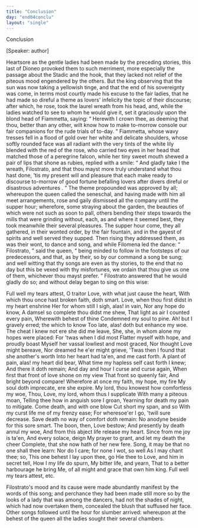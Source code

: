 ```yaml
---
title: "Conclusion"
day: "end04conclu"
layout: "single"
---
```

<html>
 <head>
 </head>
 <body>
  <div id="d04conclu" type="conclusion" who="author">
   <head>
    Conclusion
   </head>
   <p>
    [Speaker: author]
   </p>
   <p>
    <milestone id="p04970001"/>
    Heartsore as the gentle ladies had been made by the preceding
 stories, this last of Dioneo provoked them to such merriment, more
 especially the passage about the Stadic and the hook, that they lacked
 not relief of the piteous mood engendered by the others.
    <milestone id="p04970002"/>
    But the
 king observing that the sun was now taking a yellowish tinge, and
 that the end of his sovereignty was come, in terms most courtly
 made his excuse to the fair ladies, that he had made so direful a
 theme as lovers' infelicity the topic of their discourse; after which,
 he rose, took the laurel wreath from his head, and, while the ladies
 watched to see to whom he would give it, set it graciously upon the
 blond head of Fiammetta, saying:
    <milestone id="p04970003"/>
    <q direct="unspecified">
     Herewith I crown thee, as
 deeming that thou, better than any other, wilt know how to make
 to-morrow console our fair companions for the rude trials of to-day.
    </q>
    <milestone id="p04970004"/>
    Fiammetta, whose wavy tresses fell in a flood of gold over her white
 and delicate shoulders, whose softly rounded face was all radiant
 with the very tints of the white lily blended with the red of the
 rose, who carried two eyes in her head that matched those of a
 peregrine falcon, while her tiny sweet mouth shewed a pair of lips
 that shone as rubies, replied with a smile:
    <milestone id="p04970005"/>
    <q direct="unspecified">
     And gladly take I the
 wreath, Filostrato, and that thou mayst more truly understand what
 thou hast done, 'tis my present will and pleasure that each make
	ready to discourse to-morrow of
     <seg type="topic">
      good fortune befalling lovers after
 divers direful or disastrous adventures
     </seg>
     .
    </q>
    <milestone id="p04970006"/>
    The theme propounded was
 approved by all; whereupon the queen called the seneschal, and
 having made with him all meet arrangements, rose and gaily dismissed
 all the company until the supper hour;
    <milestone id="p04970007"/>
    wherefore, some
 straying about the garden, the beauties of which were not such
 as soon to pall, others bending their steps towards the mills that
 were grinding without, each, as and where it seemed best, they took
 meanwhile their several pleasures.
    <milestone id="p04970008"/>
    The supper hour come, they all
 gathered, in their wonted order, by the fair fountain, and in the
 gayest of spirits and well served they supped. Then rising they
 addressed them, as was their wont, to dance and song, and while
    <pb n="331"/>
    Filomena led the dance:
    <milestone id="p04970009"/>
    <q direct="unspecified">
     Filostrato,
    </q>
    said the queen,
    <q direct="unspecified">
     being
 minded to follow in the footsteps of our predecessors, and that, as
 by their, so by our command a song be sung; and well witting that
 thy songs are even as thy stories, to the end that no day but this be
 vexed with thy misfortunes, we ordain that thou give us one of
 them, whichever thou mayst prefer.
    </q>
    <milestone id="p04970010"/>
    Filostrato answered that he
 would gladly do so; and without delay began to sing on this wise:
   </p>
   <div3 type="song" who="filostrato">
    <lg>
     <milestone id="p04970011"/>
     <l>
      Full well my tears attest,
     </l>
     <l>
      O traitor Love, with what just cause the heart,
     </l>
     <l>
      With which thou once hast broken faith, doth smart.
     </l>
    </lg>
    <lg>
     <milestone id="p04970012"/>
     <l>
      Love, when thou first didst in my heart enshrine
     </l>
     <l>
      Her for whom still I sigh, alas! in vain,
     </l>
     <l>
      Nor any hope do know,
     </l>
     <l>
      A damsel so complete thou didst me shew,
     </l>
     <l>
      That light as air I counted every pain,
     </l>
     <l>
      Wherewith behest of thine
     </l>
     <l>
      Condemned my soul to pine.
     </l>
     <l>
      Ah! but I gravely erred; the which to know
     </l>
     <l>
      Too late, alas! doth but enhance my woe.
     </l>
    </lg>
    <lg>
     <milestone id="p04970013"/>
     <l>
      The cheat I knew not ere she did me leave,
     </l>
     <l>
      She, she, in whom alone my hopes were placed:
     </l>
     <l>
      For 'twas when I did most
     </l>
     <l>
      Flatter myself with hope, and proudly boast
     </l>
     <l>
      Myself her vassal lowliest and most graced,
     </l>
     <l>
      Nor thought Love might bereave,
     </l>
     <l>
      Nor dreamed he e'er might grieve,
     </l>
     <l>
      'Twas then I found that she another's worth
     </l>
     <l>
      Into her heart had ta'en, and me cast forth.
     </l>
    </lg>
    <lg>
     <milestone id="p04970014"/>
     <l>
      A plant of pain, alas! my heart did bear,
     </l>
     <l>
      What time my hapless self cast forth I knew;
     </l>
     <l>
      And there it doth remain;
     </l>
     <l>
      And day and hour I curse and curse again,
     </l>
     <l>
      When first that front of love shone on my view
     </l>
     <l>
      That front so queenly fair,
     </l>
     <l>
      And bright beyond compare!
     </l>
     <l>
      Wherefore at once my faith, my hope, my fire
     </l>
     <l>
      My soul doth imprecate, ere she expire.
     </l>
    </lg>
    <pb n="332"/>
    <lg>
     <milestone id="p04970015"/>
     <l>
      My lord, thou knowest how comfortless my woe,
     </l>
     <l>
      Thou, Love, my lord, whom thus I supplicate
     </l>
     <l>
      With many a piteous moan,
     </l>
     <l>
      Telling thee how in anguish sore I groan,
     </l>
     <l>
      Yearning for death my pain to mitigate.
     </l>
     <l>
      Come death, and with one blow
     </l>
     <l>
      Cut short my span, and so
     </l>
     <l>
      With my curst life me of my frenzy ease;
     </l>
     <l>
      For wheresoe'er I go, 'twill sure decrease.
     </l>
    </lg>
    <lg>
     <milestone id="p04970016"/>
     <l>
      Save death no way of comfort doth remain:
     </l>
     <l>
      No anodyne beside for this sore smart.
     </l>
     <l>
      The boon, then, Love bestow;
     </l>
     <l>
      And presently by death annul my woe,
     </l>
     <l>
      And from this abject life release my heart.
     </l>
     <l>
      Since from me joy is ta'en,
     </l>
     <l>
      And every solace, deign
     </l>
     <l>
      My prayer to grant, and let my death the cheer
     </l>
     <l>
      Complete, that she now hath of her new fere.
     </l>
    </lg>
    <lg>
     <milestone id="p04970017"/>
     <l>
      Song, it may be that no one shall thee learn:
     </l>
     <l>
      Nor do I care; for none I wot, so well
     </l>
     <l>
      As I may chant thee; so,
     </l>
     <l>
      This one behest I lay upon thee, go
     </l>
     <l>
      Hie thee to Love, and him in secret tell,
     </l>
     <l>
      How I my life do spurn,
     </l>
     <l>
      My bitter life, and yearn,
     </l>
     <l>
      That to a better harbourage he bring
     </l>
     <l>
      Me, of all might and grace that own him king.
     </l>
    </lg>
    <lg>
     <l>
      Full well my tears attest, etc.
     </l>
    </lg>
   </div3>
   <p>
    <milestone id="p04970018"/>
    Filostrato's mood and its cause were made abundantly manifest
      by the words of this song; and perchance they had been made still
      more so by the looks of a lady that was among the dancers, had not
      the shades of night, which had now overtaken them, concealed the
      blush that suffused her face. Other songs followed until the hour
      for slumber arrived: whereupon at the behest of the queen all the
      ladies sought their several chambers.
   </p>
  </div>
 </body>
</html>